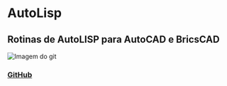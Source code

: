 # AutoLisp
## Rotinas de AutoLISP para AutoCAD e BricsCAD

![Imagem do git](https://upload.wikimedia.org/wikipedia/en/e/ec/AutoCAD_2018_icon.png?w=5)


### [GitHub](https://www.github.com)

